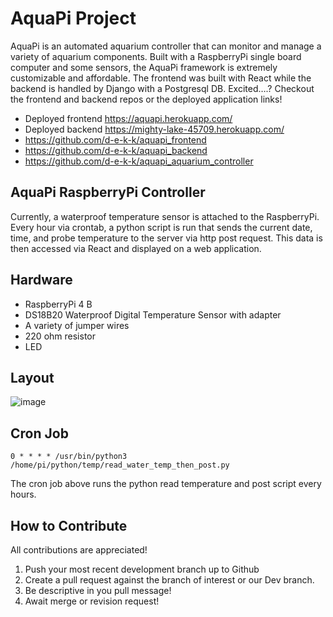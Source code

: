 # AquaPi Project

AquaPi is an automated aquarium controller that can monitor and manage a variety of aquarium components. Built with a RaspberryPi single board computer and some sensors, the AquaPi framework is extremely customizable and affordable. The frontend was built with React while the backend is handled by Django with a Postgresql DB. Excited….? Checkout the frontend and backend repos or the deployed application links! 

- Deployed frontend https://aquapi.herokuapp.com/
- Deployed backend https://mighty-lake-45709.herokuapp.com/
- https://github.com/d-e-k-k/aquapi_frontend 
- https://github.com/d-e-k-k/aquapi_backend
- https://github.com/d-e-k-k/aquapi_aquarium_controller

## AquaPi RaspberryPi Controller
Currently, a waterproof temperature sensor is attached to the RaspberryPi. Every hour via crontab, a python script is run that sends the current date, time, and probe temperature to the server via http post request. This data is then accessed via React and displayed on a web application.

## Hardware
- RaspberryPi 4 B
- DS18B20 Waterproof Digital Temperature Sensor with adapter
- A variety of jumper wires
- 220 ohm resistor
- LED

## Layout

![image](https://user-images.githubusercontent.com/71715721/103029861-a853ba80-4528-11eb-8a31-4a77a82bfcf1.png)



## Cron Job
```
0 * * * * /usr/bin/python3 /home/pi/python/temp/read_water_temp_then_post.py
```
The cron job above runs the python read temperature and post script every hours.

## How to Contribute 
All contributions are appreciated!
1. Push your most recent development branch up to Github
2. Create a pull request against the branch of interest or our Dev branch.
3. Be descriptive in you pull message!
4. Await merge or revision request!
